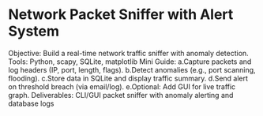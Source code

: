 # Network Packet Sniffer with Alert System
 Objective: Build a real-time network traffic sniffer with anomaly detection.
 Tools: Python, scapy, SQLite, matplotlib
 Mini Guide:
 a.Capture packets and log headers (IP, port, length, flags).
 b.Detect anomalies (e.g., port scanning, flooding).
 c.Store data in SQLite and display traffic summary.
 d.Send alert on threshold breach (via email/log).
 e.Optional: Add GUI for live traffic graph.
 Deliverables: CLI/GUI packet sniffer with anomaly alerting and database logs
